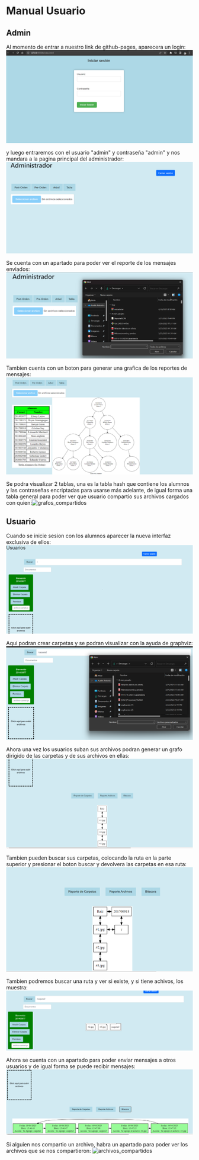 # Manual Usuario

## Admin

Al momento de entrar a nuestro link de github-pages, aparecera un login:
![inicio](https://github.com/Austin321180/EDD_1S2023_PY_201906143/blob/gh-pages/EDD_Proyecto1_Fase2/Imagenes/Captura%20de%20pantalla%202023-04-10%20152033.png)

y luego entraremos con el usuario "admin" y contraseña "admin" y nos mandara a la pagina principal del administrador:
![inicio administrador](https://github.com/Austin321180/EDD_1S2023_PY_201906143/blob/gh-pages/EDD_Proyecto1_Fase2/Imagenes/Captura%20de%20pantalla%202023-04-10%20152302.png)

Se cuenta con un apartado para poder ver el reporte de los mensajes enviados:
![subir archivos](https://github.com/Austin321180/EDD_1S2023_PY_201906143/blob/gh-pages/EDD_Proyecto1_Fase2/Imagenes/Captura%20de%20pantalla%202023-04-10%20152334.png)

Tambien cuenta con un boton para generar una grafica de los reportes de mensajes:
![tabla arbol](https://github.com/Austin321180/EDD_1S2023_PY_201906143/blob/gh-pages/EDD_Proyecto1_Fase2/Imagenes/Captura%20de%20pantalla%202023-04-10%20152520.png)

Se podra visualizar 2 tablas, una es la tabla hash que contiene los alumnos y las contraseñas encriptadas para usarse más adelante, de igual forma una tabla general para poder ver que usuario compartio sus archivos cargados con quien:![grafos_compartidos]()

## Usuario

Cuando se inicie sesion con los alumnos aparecer la nueva interfaz exclusiva de ellos:
![inicio](https://github.com/Austin321180/EDD_1S2023_PY_201906143/blob/gh-pages/EDD_Proyecto1_Fase2/Imagenes/Captura%20de%20pantalla%202023-04-10%20152701.png)

Aqui podran crear carpetas y se podran visualizar con la ayuda de graphviz:
![inicio](https://github.com/Austin321180/EDD_1S2023_PY_201906143/blob/gh-pages/EDD_Proyecto1_Fase2/Imagenes/Captura%20de%20pantalla%202023-04-10%20153611.png)

Ahora una vez los usuarios suban sus archivos podran generar un grafo dirigido de las carpetas y de sus archivos en ellas:
![inicio](https://github.com/Austin321180/EDD_1S2023_PY_201906143/blob/gh-pages/EDD_Proyecto1_Fase2/Imagenes/Captura%20de%20pantalla%202023-04-10%20154151.png)

Tambien pueden buscar sus carpetas, colocando la ruta en la parte superior y presionar el boton buscar y devolvera las carpetas en esa ruta:
![inicio](https://github.com/Austin321180/EDD_1S2023_PY_201906143/blob/gh-pages/EDD_Proyecto1_Fase2/Imagenes/Captura%20de%20pantalla%202023-04-10%20154553.png)

Tambien podremos buscar una ruta y ver si existe, y si tiene achivos, los muestra:
![inicio](https://github.com/Austin321180/EDD_1S2023_PY_201906143/blob/gh-pages/EDD_Proyecto1_Fase2/Imagenes/Captura%20de%20pantalla%202023-04-10%20154731.png)

Ahora se cuenta con un apartado para poder enviar mensajes a otros usuarios y de igual forma se puede recibir mensajes: 
![inicio](https://github.com/Austin321180/EDD_1S2023_PY_201906143/blob/gh-pages/EDD_Proyecto1_Fase2/Imagenes/Captura%20de%20pantalla%202023-04-10%20154748.png)

Si alguien nos compartio un archivo, habra un apartado para poder ver los archivos que se nos compartieron: ![archivos_compartidos]()

